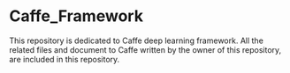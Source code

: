 # Caffe_Framework

This repository is dedicated to Caffe deep learning framework. All the related files and document to Caffe written by the owner of this repository, are included in this repository.
